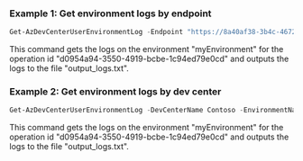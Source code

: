 ### Example 1: Get environment logs by endpoint
```powershell
Get-AzDevCenterUserEnvironmentLog -Endpoint "https://8a40af38-3b4c-4672-a6a4-5e964b1870ed-contosodevcenter.centralus.devcenter.azure.com/" -EnvironmentName myEnvironment -ProjectName DevProject -OperationId "d0954a94-3550-4919-bcbe-1c94ed79e0cd" -Outfile "../output_logs.txt"
```
This command gets the logs on the environment "myEnvironment" for the operation id "d0954a94-3550-4919-bcbe-1c94ed79e0cd" and outputs the logs to the file "output_logs.txt".

### Example 2: Get environment logs by dev center
```powershell
Get-AzDevCenterUserEnvironmentLog -DevCenterName Contoso -EnvironmentName myEnvironment -ProjectName DevProject -OperationId "d0954a94-3550-4919-bcbe-1c94ed79e0cd" -Outfile "../output_logs.txt"
```
This command gets the logs on the environment "myEnvironment"  for the operation id "d0954a94-3550-4919-bcbe-1c94ed79e0cd" and outputs the logs to the file "output_logs.txt".
